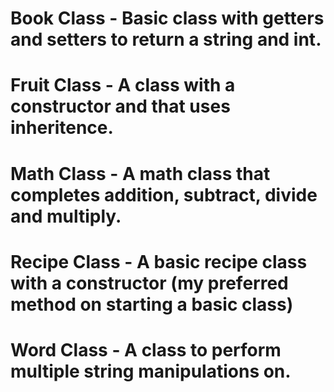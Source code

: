 # Book Class - Basic class with getters and setters to return a string and int.

# Fruit Class - A class with a constructor and that uses inheritence.

# Math Class - A math class that completes addition, subtract, divide and multiply.

# Recipe Class - A basic recipe class with a constructor (my preferred method on starting a basic class)

# Word Class - A class to perform multiple string manipulations on.
